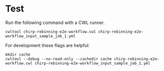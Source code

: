 # Test

Run the following command with a CWL runner.

`cwltool chirp-rebinning-e2e-workflow.cwl chirp-rebinning-e2e-workflow_input_sample_job_1.yml`

For development these flags are helpful:

```
mkdir cache
cwltool --debug --no-read-only --cachedir cache chirp-rebinning-e2e-workflow.cwl chirp-rebinning-e2e-workflow_input_sample_job_1.yml
```
